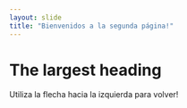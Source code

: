 ```yaml
---
layout: slide
title: "Bienvenidos a la segunda página!"
---
```

# The largest heading
Utiliza la flecha hacia la izquierda para volver!
